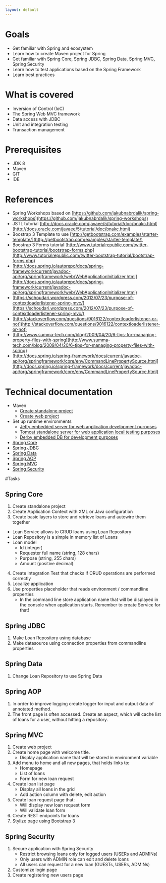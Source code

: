 ```yaml
---
layout: default
---
```


# Goals
* Get familiar with Spring and ecosystem
* Learn how to create Maven project for Spring
* Get familiar with Spring Core, Spring JDBC, Spring Data, Spring MVC, Spring Security
* Learn how to test applications based on the Spring Framework
* Learn best practices

# What is covered
* Inversion of Control (IoC)
* The Spring Web MVC framework
* Data access with JDBC
* Unit and integration testing
* Transaction management

# Prerequisites

* JDK 8
* Maven
* GIT
* IDE

# References
* Spring Workshops based on [https://github.com/jakubnabrdalik/spring-workshops](https://github.com/jakubnabrdalik/spring-workshops)
* JSTL tutorial [http://docs.oracle.com/javaee/5/tutorial/doc/bnakc.html](http://docs.oracle.com/javaee/5/tutorial/doc/bnakc.html)
* Boostrap 3 Template to use [http://getbootstrap.com/examples/starter-template/](http://getbootstrap.com/examples/starter-template/)
* Boostrap 3 Forms tutorial [http://www.tutorialrepublic.com/twitter-bootstrap-tutorial/bootstrap-forms.php](http://www.tutorialrepublic.com/twitter-bootstrap-tutorial/bootstrap-forms.php)
* [http://docs.spring.io/autorepo/docs/spring-framework/current/javadoc-api/org/springframework/web/WebApplicationInitializer.html](http://docs.spring.io/autorepo/docs/spring-framework/current/javadoc-api/org/springframework/web/WebApplicationInitializer.html)
* [https://schoudari.wordpress.com/2012/07/23/purpose-of-contextloaderlistener-spring-mvc/](https://schoudari.wordpress.com/2012/07/23/purpose-of-contextloaderlistener-spring-mvc/)
* [http://stackoverflow.com/questions/9016122/contextloaderlistener-or-not](http://stackoverflow.com/questions/9016122/contextloaderlistener-or-not)
* [http://www.summa-tech.com/blog/2009/04/20/6-tips-for-managing-property-files-with-spring](http://www.summa-tech.com/blog/2009/04/20/6-tips-for-managing-property-files-with-spring)
* [http://docs.spring.io/spring-framework/docs/current/javadoc-api/org/springframework/core/env/CommandLinePropertySource.html](http://docs.spring.io/spring-framework/docs/current/javadoc-api/org/springframework/core/env/CommandLinePropertySource.html)

# Technical documentation

* Maven
  * [Create standalone project]({{site.kospiotrPageURL}}wiki/maven.html#standalone-project)
  * [Create web project]({{site.kospiotrPageURL}}wiki/maven.html#web-project)
* Set up runtime environments
  * [Jetty embedded server for web application development purposes]({{site.kospiotrPageURL}}wiki/maven.html#jetty)
  * [Tomcat standalone server for web application local testing purposes]({{site.kospiotrPageURL}}wiki/tomcat.html)
  * [Derby embedded DB for development purposes]({{site.kospiotrPageURL}}wiki/maven.html#database)
* [Spring Core]({{site.kospiotrPageURL}}wiki/spring-core.html)
* [Spring JDBC]({{site.kospiotrPageURL}}wiki/spring-jdbc.html)
* [Spring Data]({{site.kospiotrPageURL}}wiki/spring-data.html)
* [Spring AOP]({{site.kospiotrPageURL}}wiki/spring-aop.html)
* [Spring MVC]({{site.kospiotrPageURL}}wiki/spring-mvc.html)
* [Spring Security]({{site.kospiotrPageURL}}wiki/spring-security.html)

#Tasks

## Spring Core

1. Create standalone project
2. Create Application Context with XML or Java configuration
3. Create basic layers to store and retrieve loans and autowire them together
  * Loan Service allows to CRUD loans using Loan Repository
  * Loan Repository is a simple in memory list of Loans
  * Loan model
      * Id (integer)
      * Requester full name (string, 128 chars)
      * Purpose (string, 255 chars)
      * Amount (positive decimal)
4. Create Integration Test that checks if CRUD operations are performed correctly
5. Localize application
6. Use properties placeholder that reads environment / commandline properties
	* In the command line store application name that will be displayed in the console when application starts. Remember to create Service for that!

## Spring JDBC

1. Make Loan Repository using database
2. Make datasource using connection properties from commandline properties

## Spring Data

1. Change Loan Repository to use Spring Data

## Spring AOP

1. In order to improve logging create logger for input and output data of annotated method.
2. The front page is often accessed. Create an aspect, which will cache list of loans for a user, without hitting a repository.

## Spring MVC

1. Create web project
2. Create home page with welcome title. 
	* Display application name that will be stored in environment variable
3. Add menu to home and all new pages, that holds links to:
	* Homepage
    * List of loans
    * Form for new loan request
4. Create loan list page
	* Display all loans in the grid
	* Add action column with delete, edit action
5. Create loan request page that:
	* Will display new loan request form
	* Will validate loan form
6. Create REST endpoints for loans
7. Stylize page using Bootstrap 3

## Spring Security

1. Secure application with Spring Security
	* Restrict browsing loans only for logged users (USERs and ADMINs)
	* Only users with ADMIN role can edit and delete loans
	* All users can request for a new loan (GUESTs, USERs, ADMINs)
2. Customize login page
3. Create registering new users page
